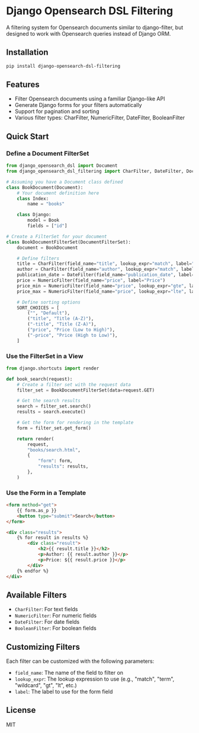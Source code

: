 # Django Opensearch DSL Filtering

A filtering system for Opensearch documents similar to django-filter, but designed to work with Opensearch queries instead of Django ORM.

## Installation

```bash
pip install django-opensearch-dsl-filtering
```

## Features

- Filter Opensearch documents using a familiar Django-like API
- Generate Django forms for your filters automatically
- Support for pagination and sorting
- Various filter types: CharFilter, NumericFilter, DateFilter, BooleanFilter

## Quick Start

### Define a Document FilterSet

```python
from django_opensearch_dsl import Document
from django_opensearch_dsl_filtering import CharFilter, DateFilter, DocumentFilterSet, NumericFilter

# Assuming you have a Document class defined
class BookDocument(Document):
    # Your document definition here
    class Index:
        name = "books"

    class Django:
        model = Book
        fields = ["id"]

# Create a FilterSet for your document
class BookDocumentFilterSet(DocumentFilterSet):
    document = BookDocument

    # Define filters
    title = CharFilter(field_name="title", lookup_expr="match", label="Title")
    author = CharFilter(field_name="author", lookup_expr="match", label="Author")
    publication_date = DateFilter(field_name="publication_date", label="Publication Date")
    price = NumericFilter(field_name="price", label="Price")
    price_min = NumericFilter(field_name="price", lookup_expr="gte", label="Min Price")
    price_max = NumericFilter(field_name="price", lookup_expr="lte", label="Max Price")

    # Define sorting options
    SORT_CHOICES = [
        ("", "Default"),
        ("title", "Title (A-Z)"),
        ("-title", "Title (Z-A)"),
        ("price", "Price (Low to High)"),
        ("-price", "Price (High to Low)"),
    ]
```

### Use the FilterSet in a View

```python
from django.shortcuts import render

def book_search(request):
    # Create a filter set with the request data
    filter_set = BookDocumentFilterSet(data=request.GET)

    # Get the search results
    search = filter_set.search()
    results = search.execute()

    # Get the form for rendering in the template
    form = filter_set.get_form()

    return render(
        request,
        "books/search.html",
        {
            "form": form,
            "results": results,
        },
    )
```

### Use the Form in a Template

```html
<form method="get">
    {{ form.as_p }}
    <button type="submit">Search</button>
</form>

<div class="results">
    {% for result in results %}
        <div class="result">
            <h2>{{ result.title }}</h2>
            <p>Author: {{ result.author }}</p>
            <p>Price: ${{ result.price }}</p>
        </div>
    {% endfor %}
</div>
```

## Available Filters

- `CharFilter`: For text fields
- `NumericFilter`: For numeric fields
- `DateFilter`: For date fields
- `BooleanFilter`: For boolean fields

## Customizing Filters

Each filter can be customized with the following parameters:

- `field_name`: The name of the field to filter on
- `lookup_expr`: The lookup expression to use (e.g., "match", "term", "wildcard", "gt", "lt", etc.)
- `label`: The label to use for the form field

## License

MIT
